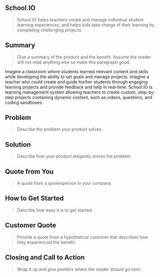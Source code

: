  ## School.IO ##

  > School.IO helps teachers create and manage individual student learning experiences, and helps kids take charge of their learning by completing challenging projects.

## Summary ##
  > Give a summary of the product and the benefit. Assume the reader will not read anything else so make this paragraph good.

  Imagine a classroom where students learned relevant content and skills while developing the ability to set goals and manage projects. Imagine a teacher who could create and guide his/her students through engaging learning projects and provide feedback and help in real-time. School.IO is learning management system allowing teachers to create custom, step-by-step projects containing dynamic content, such as videos, questions, and coding sandboxes. 


## Problem ##
  > Describe the problem your product solves.


## Solution ##
  > Describe how your product elegantly solves the problem.

## Quote from You ##
  > A quote from a spokesperson in your company.

## How to Get Started ##
  > Describe how easy it is to get started.

## Customer Quote ##
  > Provide a quote from a hypothetical customer that describes how they experienced the benefit.

## Closing and Call to Action ##
  > Wrap it up and give pointers where the reader should go next.
